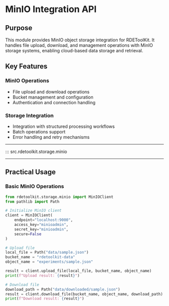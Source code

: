 # MinIO Integration API

## Purpose

This module provides MinIO object storage integration for RDEToolKit. It handles file upload, download, and management operations with MinIO storage systems, enabling cloud-based data storage and retrieval.

## Key Features

### MinIO Operations
- File upload and download operations
- Bucket management and configuration
- Authentication and connection handling

### Storage Integration
- Integration with structured processing workflows
- Batch operations support
- Error handling and retry mechanisms

---

::: src.rdetoolkit.storage.minio

---

## Practical Usage

### Basic MinIO Operations

```python title="minio_operations.py"
from rdetoolkit.storage.minio import MinIOClient
from pathlib import Path

# Initialize MinIO client
client = MinIOClient(
    endpoint="localhost:9000",
    access_key="minioadmin",
    secret_key="minioadmin",
    secure=False
)

# Upload file
local_file = Path("data/sample.json")
bucket_name = "rdetoolkit-data"
object_name = "experiments/sample.json"

result = client.upload_file(local_file, bucket_name, object_name)
print(f"Upload result: {result}")

# Download file
download_path = Path("data/downloaded/sample.json")
result = client.download_file(bucket_name, object_name, download_path)
print(f"Download result: {result}")
```
